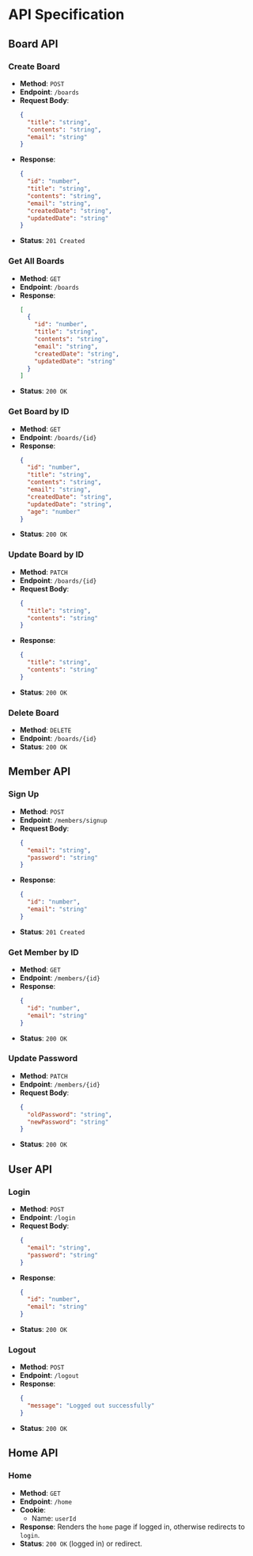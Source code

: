 
# API Specification

## Board API

### Create Board
- **Method**: `POST`
- **Endpoint**: `/boards`
- **Request Body**:
  ```json
  {
    "title": "string",
    "contents": "string",
    "email": "string"
  }
  ```
- **Response**:
  ```json
  {
    "id": "number",
    "title": "string",
    "contents": "string",
    "email": "string",
    "createdDate": "string",
    "updatedDate": "string"
  }
  ```
- **Status**: `201 Created`

### Get All Boards
- **Method**: `GET`
- **Endpoint**: `/boards`
- **Response**:
  ```json
  [
    {
      "id": "number",
      "title": "string",
      "contents": "string",
      "email": "string",
      "createdDate": "string",
      "updatedDate": "string"
    }
  ]
  ```
- **Status**: `200 OK`

### Get Board by ID
- **Method**: `GET`
- **Endpoint**: `/boards/{id}`
- **Response**:
  ```json
  {
    "id": "number",
    "title": "string",
    "contents": "string",
    "email": "string",
    "createdDate": "string",
    "updatedDate": "string",
    "age": "number"
  }
  ```
- **Status**: `200 OK`

### Update Board by ID
- **Method**: `PATCH`
- **Endpoint**: `/boards/{id}`
- **Request Body**:
  ```json
  {
    "title": "string",
    "contents": "string"
  }
  ```
- **Response**:
  ```json
  {
    "title": "string",
    "contents": "string"
  }
  ```
- **Status**: `200 OK`

### Delete Board
- **Method**: `DELETE`
- **Endpoint**: `/boards/{id}`
- **Status**: `200 OK`

## Member API

### Sign Up
- **Method**: `POST`
- **Endpoint**: `/members/signup`
- **Request Body**:
  ```json
  {
    "email": "string",
    "password": "string"
  }
  ```
- **Response**:
  ```json
  {
    "id": "number",
    "email": "string"
  }
  ```
- **Status**: `201 Created`

### Get Member by ID
- **Method**: `GET`
- **Endpoint**: `/members/{id}`
- **Response**:
  ```json
  {
    "id": "number",
    "email": "string"
  }
  ```
- **Status**: `200 OK`

### Update Password
- **Method**: `PATCH`
- **Endpoint**: `/members/{id}`
- **Request Body**:
  ```json
  {
    "oldPassword": "string",
    "newPassword": "string"
  }
  ```
- **Status**: `200 OK`

## User API

### Login
- **Method**: `POST`
- **Endpoint**: `/login`
- **Request Body**:
  ```json
  {
    "email": "string",
    "password": "string"
  }
  ```
- **Response**:
  ```json
  {
    "id": "number",
    "email": "string"
  }
  ```
- **Status**: `200 OK`

### Logout
- **Method**: `POST`
- **Endpoint**: `/logout`
- **Response**:
  ```json
  {
    "message": "Logged out successfully"
  }
  ```
- **Status**: `200 OK`

## Home API

### Home
- **Method**: `GET`
- **Endpoint**: `/home`
- **Cookie**:
  - Name: `userId`
- **Response**: Renders the `home` page if logged in, otherwise redirects to `login`.
- **Status**: `200 OK` (logged in) or redirect.
